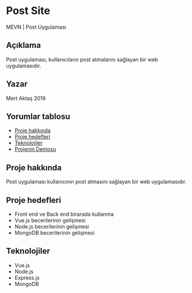 # Post Site

MEVN | Post Uygulaması

## Açıklama

Post uygulaması, kullanıcıların post atmalarını sağlayan bir web uygulamasıdır.

## Yazar

Mert Aktaş 2019

## Yorumlar tablosu

- [Proje hakkında](#proje-hakkında)
- [Proje hedefleri](#proje-hedefleri)
- [Teknolojiler](#teknolojiler)
- [Projenin Demosu](https://quiet-escarpment-68394.herokuapp.com/)

## Proje hakkında

Post uygulaması kullanıcının post atmasını sağlayan bir web uygulamasıdır.

## Proje hedefleri

- Front end ve Back end birarada kullanma
- Vue.js becerilerinin gelişmesi
- Node.js becerilerinin gelişmesi
- MongoDB becerilerinin gelişmesi

## Teknolojiler

- Vue.js
- Node.js
- Express.js
- MongoDB
